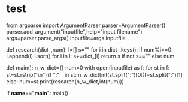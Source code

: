# test

from argparse import ArgumentParser
parser=ArgumentParser()
parser.add_argument("inputfile",help="input filename")
args=parser.parse_args()
inputfile=args.inputfile

def research(dict_,num):
    l=[]
    s=""
    for i in dict_.keys():
        if num%i==0:
            l.append(i)
    l.sort()
    for i in l:
        s+=dict_[i]
    return s if not s=="" else num

def main():
    n_w_dict={}
    num=0
    with open(inputfile) as f:
        for st in f:
            st=st.rstrip("\n")
            if ":"　in st:
                n_w_dict[int(st.split(":")[0])]=st.split(":")[1]
            else:
                num=st
        print(research(n_w_dict,int(num)))

if __name__=="__main__":
    main()
